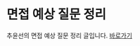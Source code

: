 # 면접 예상 질문 정리

추윤선의 면접 예상 질문 정리 글입니다.
[바로가기](https://github.com/seon0313/interview-preparation/blob/main/main.md)
